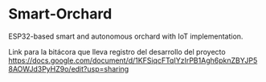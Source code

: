 # Smart-Orchard
ESP32-based smart and autonomous orchard with IoT implementation.


Link para la bitácora que lleva registro del desarrollo del proyecto
https://docs.google.com/document/d/1KFSiqcFTqIYzIrPB1Agh6pknZBYJP58AOWJd3PyHZ9o/edit?usp=sharing  
